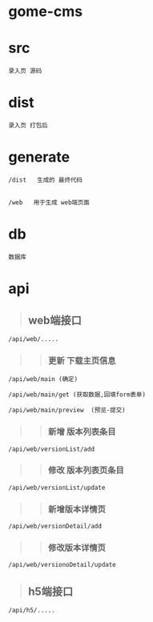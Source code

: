 gome-cms
======================================
# src 
	
	录入页 源码

# dist
	
	录入页 打包后

# generate
	
	/dist   生成的 最终代码


	/web   用于生成 web端页面 

# db 
	数据库

# api
	
>## web端接口
	/api/web/.....
>>### 更新 下载主页信息

	/api/web/main (确定)
	
	/api/web/main/get (获取数据,回填form表单)

	/api/web/main/preview  (预览-提交)

>>### 新增 版本列表条目
	/api/web/versionList/add
>>### 修改 版本列表页条目
	/api/web/versionList/update
>>### 新增版本详情页
	/api/web/versionDetail/add
>>### 修改版本详情页
	/api/web/versionoDetail/update

>## h5端接口
	/api/h5/.....


